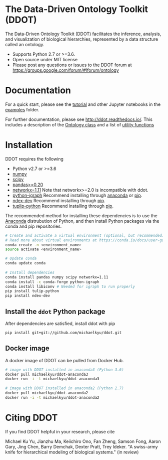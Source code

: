 # The Data-Driven Ontology Toolkit (DDOT)

The Data-Driven Ontology Toolkit (DDOT) facilitates the inference, analysis, and visualization of biological hierarchies, represented by a data structure called an ontology.

* Supports Python 2.7 or >=3.6.
* Open source under MIT license
* Please post any questions or issues to the DDOT forum at https://groups.google.com/forum/#!forum/ontology

# Documentation

For a quick start, please see the [tutorial](examples/DDOT_tutorial.ipynb) and other Jupyter notebooks in the [examples](examples) folder.

For further documentation, please see http://ddot.readthedocs.io/. This includes a description of the [Ontology class](http://ddot.readthedocs.io/en/latest/ontology.html) and a list of [utility functions](http://ddot.readthedocs.io/en/latest/utils.html)

# Installation

DDOT requires the following

* Python v2.7 or >=3.6
* [numpy](https://docs.scipy.org/doc/)
* [scipy](https://docs.scipy.org/doc/)
* [pandas>=0.20](http://pandas.pydata.org/)
* [networkx=1.11](https://networkx.github.io/) Note that networkx>=2.0 is incompatible with ddot.
* [python-igraph](http://igraph.org/python/) Recommend installing through [anaconda](https://anaconda.org/conda-forge/python-igraph) or [pip](https://pypi.python.org/pypi/python-igraph/0.7).
* [ndex-dev](https://github.com/ndexbio/ndex-python) Recommend installing through [pip](https://pypi.python.org/pypi/ndex-dev).
* [tuplip-python](https://pypi.python.org/pypi/tulip-python) Recommend installing through [pip](https://pypi.python.org/pypi/tulip-python).

The recommended method for installing these dependencies is to use the [Anaconda](https://conda.io/docs/user-guide/install/download.html) distrubution of Python, and then install Python packages via the conda and pip repositories.

  ```bash
  # Create and activate a virtual environment (optional, but recommended).
  # Read more about virtual environments at https://conda.io/docs/user-guide/tasks/manage-environments.html
  conda create -n <environment_name>
  source activate <environment_name>

  # Update conda
  conda update conda
   
  # Install dependencies
  conda install pandas numpy scipy networkx=1.11
  conda install -c conda-forge python-igraph
  conda install libiconv # Needed for igraph to run properly
  pip install tulip-python
  pip install ndex-dev
  ```   

## Install the `ddot` Python package

After dependencies are satisfied, install ddot with pip

  ```bash
  pip install git+git://github.com/michaelkyu/ddot.git
  ```

## Docker image

A docker image of DDOT can be pulled from Docker Hub.

```bash
# image with DDOT installed in anaconda3 (Python 3.6)
docker pull michaelkyu/ddot-anaconda3
docker run -i -t michaelkyu/ddot-anaconda3
   
# image with DDOT installed in anaconda2 (Python 2.7)
docker pull michaelkyu/ddot-anaconda2
docker run -i -t michaelkyu/ddot-anaconda2
```

# Citing DDOT

If you find DDOT helpful in your research, please cite

Michael Ku Yu, Jianzhu Ma, Keiichiro Ono, Fan Zheng, Samson Fong,
Aaron Gary, Jing Chen, Barry Demchak, Dexter Pratt, Trey Ideker. "A
swiss-army knife for hierarchical modeling of biological systems." (in
review)
